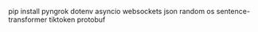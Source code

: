 pip install pyngrok dotenv asyncio websockets json random os sentence-transformer tiktoken protobuf

